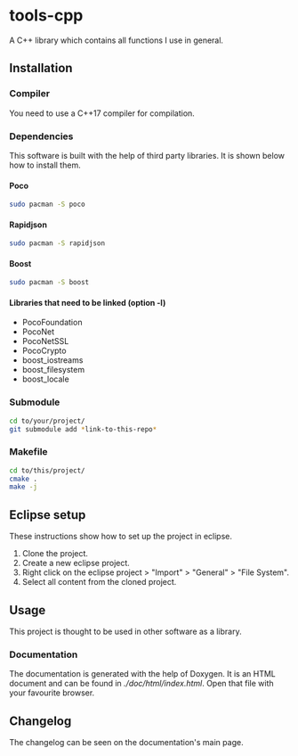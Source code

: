 # tools-cpp
A C++ library which contains all functions I use in general.

## Installation
### Compiler
You need to use a C++17 compiler for compilation.

### Dependencies
This software is built with the help of third party libraries. It is shown below how to install them.

#### Poco
```sh
sudo pacman -S poco
```

#### Rapidjson
```sh
sudo pacman -S rapidjson
```

#### Boost
```sh
sudo pacman -S boost
```

#### Libraries that need to be linked (option -l)
* PocoFoundation
* PocoNet
* PocoNetSSL
* PocoCrypto
* boost_iostreams
* boost_filesystem
* boost_locale

### Submodule
```sh
cd to/your/project/
git submodule add *link-to-this-repo*
```

### Makefile
```sh
cd to/this/project/
cmake .
make -j
```

## Eclipse setup
These instructions show how to set up the project in eclipse.
1. Clone the project.
2. Create a new eclipse project.
3. Right click on the eclipse project > "Import" > "General" > "File System".
4. Select all content from the cloned project.

## Usage
This project is thought to be used in other software as a library.

### Documentation
The documentation is generated with the help of Doxygen. It is an HTML document and can be found in *./doc/html/index.html*. Open that file with your favourite browser.

## Changelog
The changelog can be seen on the documentation's main page.
